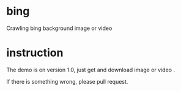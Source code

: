# bing

Crawling bing background image or video

# instruction

The demo is on version 1.0, just get and download image or video .

If there is something wrong, please pull request.